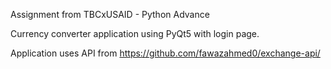 Assignment from TBCxUSAID - Python Advance

Currency converter application using PyQt5 with login page.

Application uses API from https://github.com/fawazahmed0/exchange-api/
